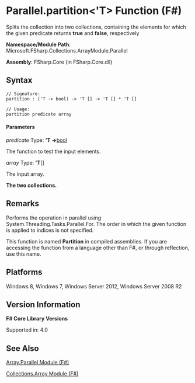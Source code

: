 # Parallel.partition<'T> Function (F#)

Splits the collection into two collections, containing the elements for which the given predicate returns **true** and **false**, respectively

**Namespace/Module Path**: Microsoft.FSharp.Collections.ArrayModule.Parallel

**Assembly**: FSharp.Core (in FSharp.Core.dll)


## Syntax

```
// Signature:
partition : ('T -> bool) -> 'T [] -> 'T [] * 'T []

// Usage:
partition predicate array
```

#### Parameters
*predicate*
Type: **'T -&gt;**[bool](http://msdn.microsoft.com/en-us/library/89c0cf9c-49ce-4207-a3be-555851a67dd5)


The function to test the input elements.


*array*
Type: **'T**[[]](http://msdn.microsoft.com/en-us/library/def20292-9aae-4596-9275-b94e594f8493)


The input array.



**The two collections.**
## Remarks
Performs the operation in parallel using System.Threading.Tasks.Parallel.For. The order in which the given function is applied to indices is not specified.

This function is named **Partition** in compiled assemblies. If you are accessing the function from a language other than F#, or through reflection, use this name.


## Platforms
Windows 8, Windows 7, Windows Server 2012, Windows Server 2008 R2


## Version Information
**F# Core Library Versions**

Supported in: 4.0


## See Also
[Array.Parallel Module &#40;F&#35;&#41;](Array.Parallel+Module+%28FSharp%29.md)

[Collections.Array Module &#40;F&#35;&#41;](Collections.Array+Module+%28FSharp%29.md)

